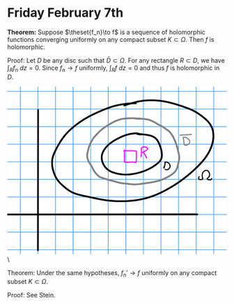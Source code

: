 # Friday February 7th

**Theorem:**
Suppose $\theset{f_n}\to f$ is a sequence of holomorphic functions converging uniformly on any compact subset $K \subset \Omega$.
Then $f$ is holomorphic.

Proof:
Let $D$ be any disc such that $\bar D \subset \Omega$.
For any rectangle $R \subset D$, we have $\int_R f_n ~dz = 0$.
Since $f_n \to f$ uniformly, $\int_R f ~dz = 0$ and thus $f$ is holomorphic in $D$.

![Image](figures/2020-02-07-13:36.png)\

Theorem:
Under the same hypotheses, $f_n' \to f$ uniformly on any compact subset $K \subset \Omega$.

Proof:
See Stein.
